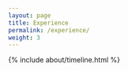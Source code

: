```yaml
---
layout: page
title: Experience
permalink: /experience/
weight: 3
---
```


{% include about/timeline.html %}
